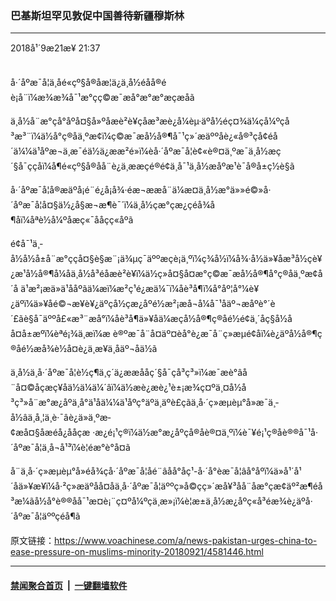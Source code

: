 ### 巴基斯坦罕见敦促中国善待新疆穆斯林
------------------------

<div class="published">
 <span class="date" title="ä¸­å½æ¶é´">
  <time datetime="2018-09-21T21:37:56+08:00">
   2018å¹´9æ21æ¥ 21:37
  </time>
 </span>
</div>
<br/>
<div class="wsw">
 <p>
  å·´åºæ¯å¦ä¸åé«çº§å®åæ¦ä¿ä¸­å½éåå®éè¡å¨ï¼æ¾æ¾å¯¹æ°çç©æ¯æå°æ°æ°æçæåã
 </p>
 <p>
  ä¸­å½å¨æ°çå°åºå¤§å»ºåæè²è¥çåæ³æè¿å¼èµ·äºå½éç¤¾ä¼çå¼ºçå³æ³¨ï¼ä½å°ç®åä¸ºæ­¢ï¼ç©æ¯æå½å®¶å¯¹ç»´æäººåè¿«å®³çå¢éå´ä¼¼ä¹åºæ¬ä¸æ¯éä½ä¿ææ²é»ï¼èå·´åºæ¯å¦è¢«è®¤ä¸ºæ¯ä¸­å½æç´§å¯ççåï¼å¶é«çº§å®åå¨è¿ä¸ææçé®é¢ä¸å¯¹ä¸­å½æåºæ¹è¯å®å±ç½è§ã
 </p>
 <p>
  å·´åºæ¯å¦å®æäºå¡é¨é¿å¡å¾·éæ¬ææå¨ä¼æ¤ä¸­å½æ°ä»»é©»å·´åºæ¯å¦å¤§ä½¿å§æ¬æ¶è¯´ï¼ä¸­å½çæ°çæ¿ç­éå¾å¶åï¼åªè½å¼ºåæç«¯åå­çç«åºã
 </p>
 <p>
  é¢å¯¹ä¸­å½å½å±å¨æ°ççå¤§è§æ¨¡ä¾µç¯äººæçè¡ä¸ºï¼ç¾å½ï¼å¾·å½ä»¥åæ³å½ç­è¥¿æ¹å½å®¶å¼åä¸­å½å³é­åæè²è¥ï¼ä½ç»å¤§å¤æ°ç©æ¯æå½å®¶å°ç®åä¸ºæ­¢å´å ä¹æ²¡æä»ä¹ååºãä¼æï¼æ²ç¹é¿æä¼¯ï¼åè³å¶ï¼å°åº¦å°¼è¥¿äºï¼ä»¥åé©¬æ¥è¥¿äºç­å½çæ¿åºé½æ²¡æå¬å¼å¯¹åäº¬æåºè°´è´£ãè§å¯äººå£«æ³¨æå°ï¼åè³å¶ä»¥åä¼æç­å½å®¶ç®åé½é¢ä¸´åç§å½åå¤å±æºï¼èªé¡¾ä¸æï¼æ è®ºæ¯å¨å¤äº¤èå°è¿æ¯å¨ç»æµé¢åï¼è¿äºå½å®¶ç®åé½æå¾è½å¤è¿ä¸æ­¥ä¸åäº¬åä½ã
 </p>
 <p>
  ä¸­å½ä¸å·´åºæ¯å¦è½ç¶ä¸ç´ä¿ææååç´§å¯çå³ç³»ï¼æ¯æè°âå¨å¤©åçæç¥åä½ä¼ä¼´âï¼ä½æè¿æè¿¹è±¡æ¾ç¤ºä¸¤å½å³ç³»å¨æ°æ¿åºä¸å°ä¹åä¼¼ä¹åºç°äºä¸äºè£çãä¸­å·´ç»æµèµ°å»æ¯ä¸­å½âä¸å¸¦ä¸è·¯âè¿ä»ä¸ºæ­¢æå¤§åæéå¿ååçæ ·æ¿é¡¹ç®ï¼ä½æ°æ¿åºçå®åè®¤ä¸ºï¼è¯¥é¡¹ç®åè®®å¯¹å·´åºæ¯å¦ä¸å¬å¹³ï¼è¦éæ°è°å¤ã
 </p>
 <p>
  å¨ä¸­å·´ç»æµèµ°å»éå¾çå·´åºæ¯å¦åé¨âåå°åç¹-å·´å°èæ¯å¦âå°åºï¼ä»å¹´å¹´åä»¥æ¥ï¼å·²ç»æäºåå¤åä¸å·´åºæ¯å¦äººç»å©çç»´æå¥³å­å¨åæ°çæ¢äº²æ¶é­å³æ¼ãå½å°è®®åå¯¹æ­¤è¡¨ç¤ºå¼ºçä¸æ»¡ï¼è¦æ±ä¸­å½æ¿åºç«å³éæ¾è¿äºå·´åºæ¯å¦äººçéå¶ã
 </p>
</div>

原文链接：https://www.voachinese.com/a/news-pakistan-urges-china-to-ease-pressure-on-muslims-minority-20180921/4581446.html


------------------------
#### [禁闻聚合首页](https://github.com/gfw-breaker/banned-news/blob/master/README.md) &nbsp;|&nbsp;  [一键翻墙软件](https://github.com/gfw-breaker/nogfw/blob/master/README.md)